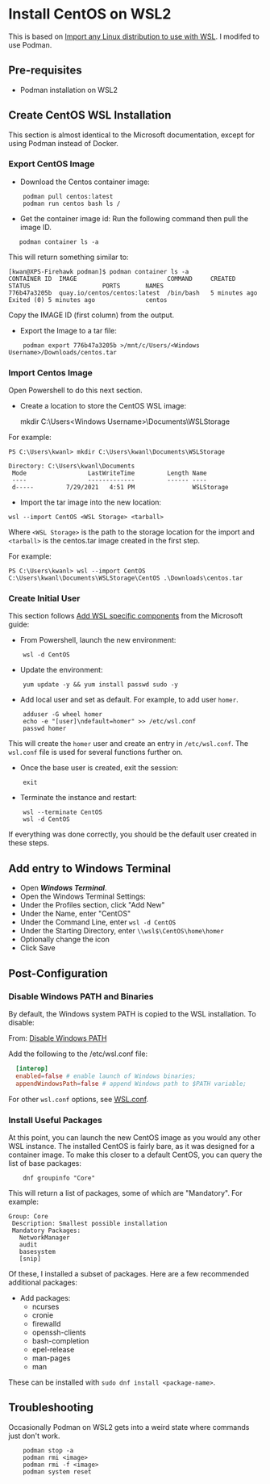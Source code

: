 # Install CentOS on WSL2

This is based on [Import any Linux distribution to use with WSL](https://docs.microsoft.com/en-us/windows/wsl/use-custom-distro?WT.mc_id=windows-c9-niner). I modifed to use Podman.

## Pre-requisites

* Podman installation on WSL2

## Create CentOS WSL Installation

This section is almost identical to the Microsoft documentation, except for using Podman instead of Docker. 

### Export CentOS Image
* Download the Centos container image:

```shell
    podman pull centos:latest
    podman run centos bash ls /
```
* Get the container image id:
Run the following command then pull the image ID. 

```shell
   podman container ls -a
```

This will return something similar to:

```shell
[kwan@XPS-Firehawk podman]$ podman container ls -a
CONTAINER ID  IMAGE                         COMMAND     CREATED        STATUS                    PORTS       NAMES
776b47a3205b  quay.io/centos/centos:latest  /bin/bash   5 minutes ago  Exited (0) 5 minutes ago              centos
```

Copy the IMAGE ID (first column) from the output.

* Export the Image to a tar file:

```shell
    podman export 776b47a3205b >/mnt/c/Users/<Windows Username>/Downloads/centos.tar
```
### Import Centos Image

Open Powershell to do this next section.

* Create a location to store the CentOS WSL image:

   mkdir C:\Users\<Windows Username>\Documents\WSLStorage

For example:

```shell
PS C:\Users\kwanl> mkdir C:\Users\kwanl\Documents\WSLStorage 

Directory: C:\Users\kwanl\Documents
 Mode                 LastWriteTime         Length Name 
 ----                 -------------         ------ ----
 d-----         7/29/2021   4:51 PM                WSLStorage
```

* Import the tar image into the new location:

```
wsl --import CentOS <WSL Storage> <tarball>
```
Where ```<WSL Storage>``` is the path to the storage location for the import and ```<tarball>``` is the centos.tar image created in the first step.

For example:

```shell
PS C:\Users\kwanl> wsl --import CentOS C:\Users\kwanl\Documents\WSLStorage\CentOS .\Downloads\centos.tar
```

### Create Initial User

This section follows [Add WSL specific components](https://docs.microsoft.com/en-us/windows/wsl/use-custom-distro?WT.mc_id=windows-c9-niner#add-wsl-specific-components-like-a-default-user) from the Microsoft guide:

* From Powershell, launch the new environment:

```shell
    wsl -d CentOS
```

* Update the environment:

```shell
    yum update -y && yum install passwd sudo -y 
```

* Add local user and set as default. For example, to add user ```homer```.

```shell
    adduser -G wheel homer
    echo -e "[user]\ndefault=homer" >> /etc/wsl.conf
    passwd homer
```

This will create the ```homer``` user and create an entry in ```/etc/wsl.conf```. The ```wsl.conf``` file is used for several functions further on.

* Once the base user is created, exit the session:

```shell
    exit
```

* Terminate the instance and restart:

```
    wsl --terminate CentOS
    wsl -d CentOS
```
If everything was done correctly, you should be the default user created in these steps.

## Add entry to Windows Terminal

* Open ***Windows Terminal***.
* Open the Windows Terminal Settings:
* Under the Profiles section, click "Add New"
* Under the Name, enter "CentOS"
* Under the Command Line, enter ```wsl -d CentOS```
* Under the Starting Directory, enter ```\\wsl$\CentOS\home\homer```
* Optionally change the icon
* Click Save

## Post-Configuration

### Disable Windows PATH and Binaries

By default, the Windows system PATH is copied to the WSL installation. To disable:

From: [Disable Windows PATH](https://stackoverflow.com/questions/51336147/how-to-remove-the-win10s-path-from-wsl)

Add the following to the /etc/wsl.conf file:

```conf
  [interop]
  enabled=false # enable launch of Windows binaries;
  appendWindowsPath=false # append Windows path to $PATH variable;
```

For other ```wsl.conf``` options, see [WSL.conf](https://docs.microsoft.com/en-us/windows/wsl/wsl-config#configure-per-distro-launch-settings-with-wslconf).

### Install Useful Packages
At this point, you can launch the new CentOS image as you would any other WSL instance. The installed CentOS is fairly bare, as it was designed for a container image. To make this closer to a default CentOS, you can query the list of base packages:

```shell
    dnf groupinfo "Core" 
```

This will return a list of packages, some of which are "Mandatory". For example:

```shell
Group: Core
 Description: Smallest possible installation
 Mandatory Packages:
   NetworkManager
   audit
   basesystem
   [snip]
```

Of these, I installed a subset of packages. Here are a few recommended additional packages:

* Add packages:
  - ncurses
  - cronie
  - firewalld
  - openssh-clients
  - bash-completion
  - epel-release
  - man-pages
  - man

These can be installed with ```sudo dnf install <package-name>```.



## Troubleshooting

Occasionally Podman on WSL2 gets into a weird state where commands just don't work. 

```shell
    podman stop -a
    podman rmi <image>
    podman rmi -f <image>
    podman system reset

